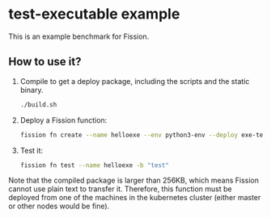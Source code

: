 # test-executable example

This is an example benchmark for Fission.

## How to use it?
1. Compile to get a deploy package, including the scripts and the static binary.
    ```bash
    ./build.sh
    ```
2. Deploy a Fission function:
    ```bash
    fission fn create --name helloexe --env python3-env --deploy exe-test.zip --entrypoint "fission_function.main" --minscale 1 --maxscale 5  --executortype newdeploy
    ```
3. Test it:
    ```bash
    fission fn test --name helloexe -b "test"
    ```

Note that the compiled package is larger than 256KB, which means Fission cannot
use plain text to transfer it. Therefore, this function must be deployed from
one of the machines in the kubernetes cluster (either master or other nodes
would be fine).

